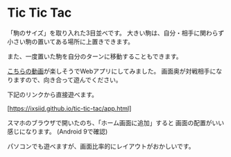 # Tic Tic Tac

「駒のサイズ」を取り入れた3目並べです。
大きい駒は、自分・相手に関わらず小さい駒の置いてある場所に上置きできます。

また、一度置いた駒を自分のターンに移動することもできます。

[こちらの動画](https://www.youtube.com/watch?v=TBTyxCcT9V0&feature=youtu.be)が楽しそうでWebアプリにしてみました。
画面奥が対戦相手になりますので、向き合って遊んでください。


下記のリンクから直接遊べます。

[https://ixsiid.github.io/tic-tic-tac/app.html]

スマホのブラウザで開いたのち、「ホーム画面に追加」すると
画面の配置がいい感じになります。
(Android 9で確認)

パソコンでも遊べますが、画面比率的にレイアウトがおかしいです。
